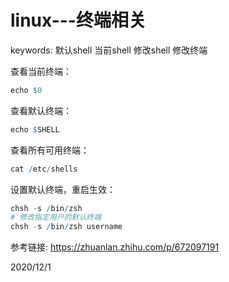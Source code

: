 # linux---终端相关

keywords: 默认shell 当前shell 修改shell 修改终端  

查看当前终端：  
```r
echo $0
```

查看默认终端：  
```r
echo $SHELL
```

查看所有可用终端：  
```r
cat /etc/shells
```

设置默认终端，重启生效：  
```r
chsh -s /bin/zsh
# 修改指定用户的默认终端
chsh -s /bin/zsh username
```

参考链接: https://zhuanlan.zhihu.com/p/672097191  


2020/12/1  
